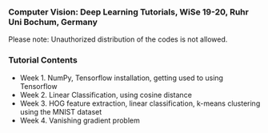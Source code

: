 ### Computer Vision: Deep Learning Tutorials, WiSe 19-20, Ruhr Uni Bochum, Germany
Please note: Unauthorized distribution of the codes is not allowed.

### Tutorial Contents
* Week 1. NumPy, Tensorflow installation, getting used to using Tensorflow
* Week 2. Linear Classification, using cosine distance
* Week 3. HOG feature extraction, linear classification, k-means clustering using the MNIST dataset
* Week 4. Vanishing gradient problem

